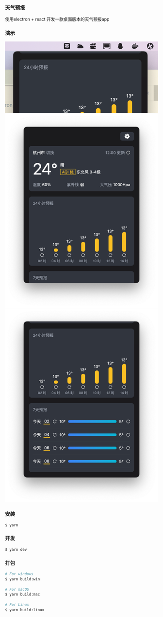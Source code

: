 ### 天气预报

使用electron + react 开发一款桌面版本的天气预报app

### 演示

![](https://github.com/tiandi0228/electron_weather/blob/main/demo/demo.png)
![](https://github.com/tiandi0228/electron_weather/blob/main/demo/demo1.png)
![](https://github.com/tiandi0228/electron_weather/blob/main/demo/demo2.png)

### 安装

```bash
$ yarn
```

### 开发

```bash
$ yarn dev
```

### 打包

```bash
# For windows
$ yarn build:win

# For macOS
$ yarn build:mac

# For Linux
$ yarn build:linux
```
